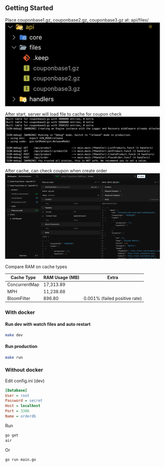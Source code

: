 ## Getting Started
Place couponbase1.gz, couponbase2.gz, couponbase3.gz at:
api/files/
![Place files](assets/files.png)

After start, server will load file to cache for coupon check
![Load done](assets/loaddone.png)

After cache, can check coupon when create order
![Load done](assets/order-openapi.png)

Compare RAM on cache types

| Cache Type      | RAM Usage (MB) | Extra |
|-----------------|----------------|-------|
| ConcurrentMap   | 17,313.89      |       |
| MPH             | 11,238.68      |       |
| BloomFilter     | 896.80         | 0.001% (failed positive rate) |

### With docker
#### Run dev with watch files and auto restart
```sh
make dev
```

#### Run production
```sh
make run
```

### Without docker
Edit config.ini (dev)
```ini
[Database]
User = root
Password = secret
Host = localhost
Port = 3306
Name = orderdb
```

Run
```sh
go get
air
```

Or
```sh
go run main.go
```